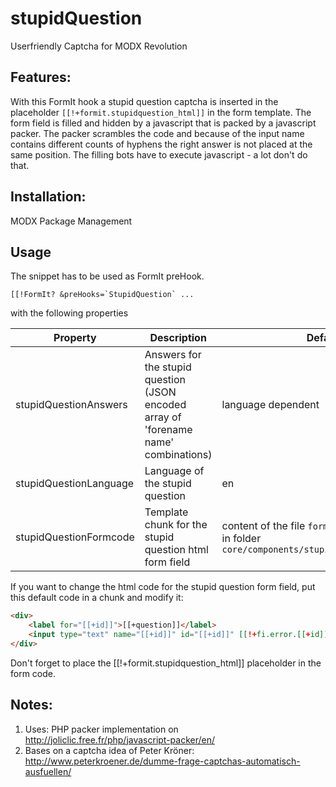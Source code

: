 stupidQuestion
================================================================================

Userfriendly Captcha for MODX Revolution

Features:
--------------------------------------------------------------------------------
With this FormIt hook a stupid question captcha is inserted in the placeholder `[[!+formit.stupidquestion_html]]` in the form template. The form field is filled and hidden by a javascript that is packed by a javascript packer. The packer scrambles the code and because of the input name contains different counts of hyphens the right answer is not placed at the same position. The filling bots have to execute javascript - a lot don't do that.

Installation:
--------------------------------------------------------------------------------
MODX Package Management

Usage
--------------------------------------------------------------------------------

The snippet has to be used as FormIt preHook.

```
[[!FormIt? &preHooks=`StupidQuestion` ...
```

with the following properties

Property | Description | Default
---- | ----------- | -------
stupidQuestionAnswers | Answers for the stupid question (JSON encoded array of \'forename name\' combinations) | language dependent
stupidQuestionLanguage | Language of the stupid question | en
stupidQuestionFormcode | Template chunk for the stupid question html form field | content of the file `formcode.template.html` in folder `core/components/stupidquestion/templates`

If you want to change the html code for the stupid question form field, put this default code in a chunk and modify it:

```html
<div>
	<label for="[[+id]]">[[+question]]</label>
	<input type="text" name="[[+id]]" id="[[+id]]" [[!+fi.error.[[+id]]:notempty=`class="error"`]]/><span class="small">([[+required]])</span>[[!+fi.error.[[+id]]]]<br />
</div>
```

Don't forget to place the [[!+formit.stupidquestion_html]] placeholder in the form code.

Notes:
--------------------------------------------------------------------------------
1. Uses: PHP packer implementation on http://joliclic.free.fr/php/javascript-packer/en/
2. Bases on a captcha idea of Peter Kröner: http://www.peterkroener.de/dumme-frage-captchas-automatisch-ausfuellen/
